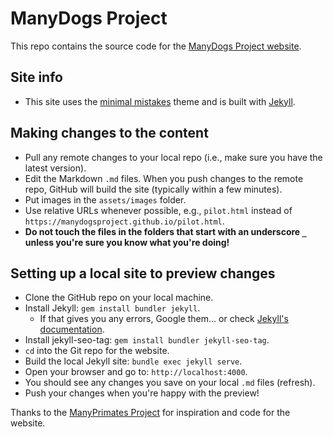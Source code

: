 # ManyDogs Project

This repo contains the source code for the [ManyDogs Project website](https://manydogsproject.github.io/).

## Site info
* This site uses the [minimal mistakes](https://github.com/mmistakes/minimal-mistakes) theme and is built with [Jekyll](https://jekyllrb.com/).

## Making changes to the content

- Pull any remote changes to your local repo (i.e., make sure you have the latest version).
- Edit the Markdown `.md` files. When you push changes to the remote repo, GitHub will build the site (typically within a few minutes).
- Put images in the `assets/images` folder.
- Use relative URLs whenever possible, e.g., `pilot.html` instead of `https://manydogsproject.github.io/pilot.html`.
- **Do not touch the files in the folders that start with an underscore `_` unless you're sure you know what you're doing!**

## Setting up a local site to preview changes

- Clone the GitHub repo on your local machine.
- Install Jekyll: `gem install bundler jekyll`.
    - If that gives you any errors, Google them... or check [Jekyll's documentation](https://jekyllrb.com/docs/installation/).
- Install jekyll-seo-tag: `gem install bundler jekyll-seo-tag`.
- `cd` into the Git repo for the website.
- Build the local Jekyll site: `bundle exec jekyll serve`.
- Open your browser and go to: `http://localhost:4000`.
- You should see any changes you save on your local `.md` files (refresh).
- Push your changes when you're happy with the preview!

Thanks to the [ManyPrimates Project](https://manyprimates.github.io/) for inspiration and code for the website.